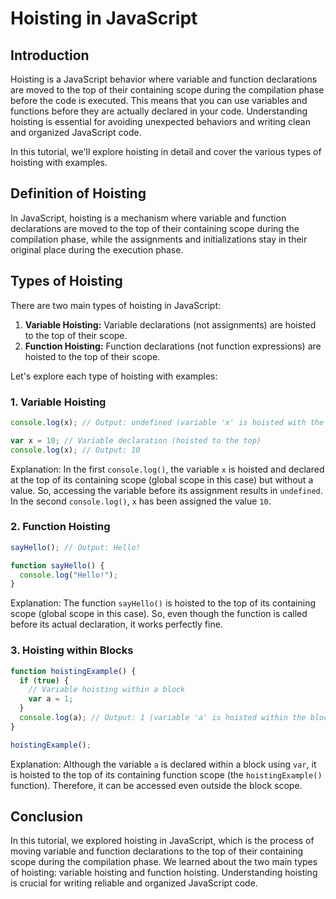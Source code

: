 # Hoisting in JavaScript

## Introduction

Hoisting is a JavaScript behavior where variable and function declarations are moved to the top of their containing scope during the compilation phase before the code is executed. This means that you can use variables and functions before they are actually declared in your code. Understanding hoisting is essential for avoiding unexpected behaviors and writing clean and organized JavaScript code. 

In this tutorial, we'll explore hoisting in detail and cover the various types of hoisting with examples.

## Definition of Hoisting

In JavaScript, hoisting is a mechanism where variable and function declarations are moved to the top of their containing scope during the compilation phase, while the assignments and initializations stay in their original place during the execution phase.

## Types of Hoisting

There are two main types of hoisting in JavaScript:

1. **Variable Hoisting:** Variable declarations (not assignments) are hoisted to the top of their scope.
2. **Function Hoisting:** Function declarations (not function expressions) are hoisted to the top of their scope.

Let's explore each type of hoisting with examples:

### 1. Variable Hoisting

```javascript
console.log(x); // Output: undefined (variable 'x' is hoisted with the value undefined)

var x = 10; // Variable declaration (hoisted to the top)
console.log(x); // Output: 10
```

Explanation: In the first `console.log()`, the variable `x` is hoisted and declared at the top of its containing scope (global scope in this case) but without a value. So, accessing the variable before its assignment results in `undefined`. In the second `console.log()`, `x` has been assigned the value `10`.

### 2. Function Hoisting

```javascript
sayHello(); // Output: Hello!

function sayHello() {
  console.log("Hello!");
}
```

Explanation: The function `sayHello()` is hoisted to the top of its containing scope (global scope in this case). So, even though the function is called before its actual declaration, it works perfectly fine.

### 3. Hoisting within Blocks

```javascript
function hoistingExample() {
  if (true) {
    // Variable hoisting within a block
    var a = 1;
  }
  console.log(a); // Output: 1 (variable 'a' is hoisted within the block scope)
}

hoistingExample();
```

Explanation: Although the variable `a` is declared within a block using `var`, it is hoisted to the top of its containing function scope (the `hoistingExample()` function). Therefore, it can be accessed even outside the block scope.

## Conclusion

In this tutorial, we explored hoisting in JavaScript, which is the process of moving variable and function declarations to the top of their containing scope during the compilation phase. We learned about the two main types of hoisting: variable hoisting and function hoisting. 
Understanding hoisting is crucial for writing reliable and organized JavaScript code. 